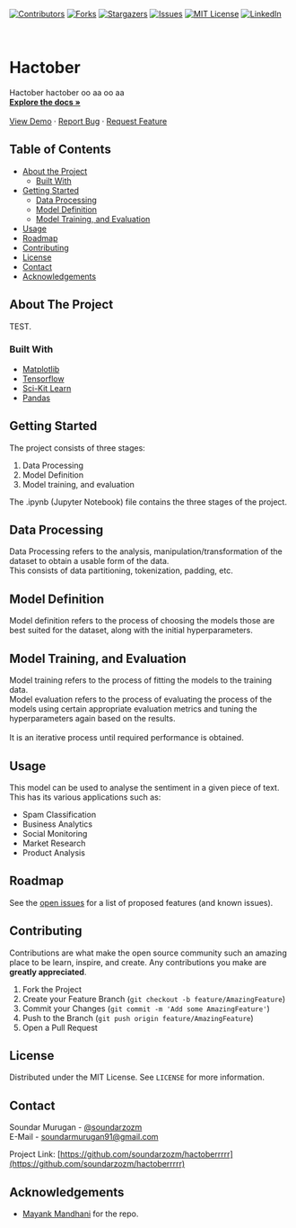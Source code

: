 [![Contributors][contributors-shield]][contributors-url]
[![Forks][forks-shield]][forks-url]
[![Stargazers][stars-shield]][stars-url]
[![Issues][issues-shield]][issues-url]
[![MIT License][license-shield]][license-url]
[![LinkedIn][linkedin-shield]][linkedin-url]



<!-- PROJECT LOGO -->
<br />
<p align="left">

  <h1 align="left">Hactober</h1>

  <p align="left">
    Hactober hactober oo aa oo aa
    <br />
    <a href="https://www.linkedin.com/in/swadhin-routray-ba20ab125/"><strong>Explore the docs »</strong></a>
    <br />
    <br />
    <a href="https://github.com/soundarzozm/">View Demo</a>
    ·
    <a href="https://github.com/soundarzozm/">Report Bug</a>
    ·
    <a href="https://github.com/soundarzozm/">Request Feature</a>
  </p>
</p>



<!-- TABLE OF CONTENTS -->
## Table of Contents

* [About the Project](#about-the-project)
  * [Built With](#built-with)
* [Getting Started](#getting-started)
  * [Data Processing](#process)
  * [Model Definition](#def)
  * [Model Training, and Evaluation](#train)
* [Usage](#usage)
* [Roadmap](#roadmap)
* [Contributing](#contributing)
* [License](#license)
* [Contact](#contact)
* [Acknowledgements](#acknowledgements)



<!-- ABOUT THE PROJECT -->
## About The Project
TEST.


### Built With

* [Matplotlib](https://matplotlib.org/)
* [Tensorflow](https://www.tensorflow.org/)
* [Sci-Kit Learn](https://scikit-learn.org/)
* [Pandas](https://pandas.pydata.org/)



<!-- GETTING STARTED -->
## Getting Started

The project consists of three stages:
1. Data Processing
2. Model Definition
3. Model training, and evaluation

The .ipynb (Jupyter Notebook) file contains the three stages of the project.

## Data Processing

Data Processing refers to the analysis, manipulation/transformation of the dataset to obtain a usable form of the data.<br>
This consists of data partitioning, tokenization, padding, etc.

## Model Definition
 
Model definition refers to the process of choosing the models those are best suited for the dataset, along with the initial hyperparameters.

## Model Training, and Evaluation
 
Model training refers to the process of fitting the models to the training data.<br>
Model evaluation refers to the process of evaluating the process of the models using certain appropriate evaluation metrics and tuning the hyperparameters again based on the results.<br>
<br>
It is an iterative process until required performance is obtained. 



<!-- USAGE EXAMPLES -->
## Usage

This model can be used to analyse the sentiment in a given piece of text. This has its various applications such as:<br>
* Spam Classification
* Business Analytics
* Social Monitoring
* Market Research
* Product Analysis


<!-- ROADMAP -->
## Roadmap

See the [open issues](https://github.com/soundarzozm/IMDb-Sentiment_Analysis/issues) for a list of proposed features (and known issues).



<!-- CONTRIBUTING -->
## Contributing

Contributions are what make the open source community such an amazing place to be learn, inspire, and create. Any contributions you make are **greatly appreciated**.

1. Fork the Project
2. Create your Feature Branch (`git checkout -b feature/AmazingFeature`)
3. Commit your Changes (`git commit -m 'Add some AmazingFeature'`)
4. Push to the Branch (`git push origin feature/AmazingFeature`)
5. Open a Pull Request



<!-- LICENSE -->
## License

Distributed under the MIT License. See `LICENSE` for more information.



<!-- CONTACT -->
## Contact

Soundar Murugan - [@soundarzozm](https://twitter.com/soundarzozm)<br>
E-Mail - [soundarmurugan91@gmail.com](soundarmurugan91@gmail.com)

Project Link: [https://github.com/soundarzozm/hactoberrrrr](https://github.com/soundarzozm/hactoberrrrr)



<!-- ACKNOWLEDGEMENTS -->
## Acknowledgements

* [Mayank Mandhani](https://github.com/MayankMandhani) for the repo.



<!-- MARKDOWN LINKS & IMAGES -->
<!-- https://www.markdownguide.org/basic-syntax/#reference-style-links -->
[contributors-shield]: https://img.shields.io/github/contributors/soundarzozm/hacctoberrrrr.svg?style=flat-square
[contributors-url]: https://github.com/soundarzozm/hacctoberrrrr/graphs/contributors
[forks-shield]: https://img.shields.io/github/forks/soundarzozm/hacctoberrrrr.svg?style=flat-square
[forks-url]: https://github.com/soundarzozm/hacctoberrrrr/network/members
[stars-shield]: https://img.shields.io/github/stars/soundarzozm/hacctoberrrrr.svg?style=flat-square
[stars-url]: https://github.com/soundarzozm/hacctoberrrrr/stargazers
[issues-shield]: https://img.shields.io/github/issues/soundarzozm/hacctoberrrrr.svg?style=flat-square
[issues-url]: https://github.com/soundarzozm/hacctoberrrrr/issues
[license-shield]: https://img.shields.io/github/license/soundarzozm/hacctoberrrrr.svg?style=flat-square
[license-url]: https://github.com/soundarzozm/hacctoberrrrr/blob/master/LICENSE.txt
[linkedin-shield]: https://img.shields.io/badge/-LinkedIn-black.svg?style=flat-square&logo=linkedin&colorB=555
[linkedin-url]: https://linkedin.com/in/soundar-murugan
